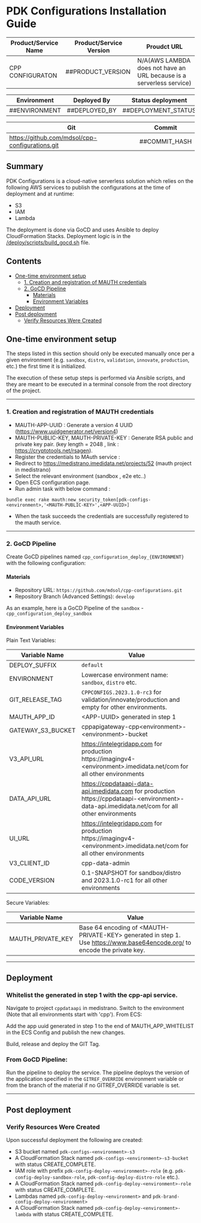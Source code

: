 # PDK Configurations Installation Guide


| Product/Service Name               | Product/Service Version  | Proudct URL   | 
------------------------------------|---------------------------|----------------
| CPP CONFIGURATON  | ##PRODUCT_VERSION         | N/A(AWS LAMBDA does not have an URL because is a serverless service)          |



| Environment    | Deployed By   |Status deployment  | Date      | 
-----------------|---------------|-------------------|-----------
| ##ENVIRONMENT | ##DEPLOYED_BY  | ##DEPLOYMENT_STATUS | ##DATE   |


|Git|Commit|
|---|------|
|https://github.com/mdsol/cpp-configurations.git | ##COMMIT_HASH |

## Summary

PDK Configurations is a cloud-native serverless solution which relies on the following AWS services to publish the configurations at the time of deployment and at runtime:

- S3
- IAM
- Lambda


The deployment is done via GoCD and uses Ansible to deploy CloudFormation Stacks. Deployment logic is in the [/deploy/scripts/build_gocd.sh](/deploy/scripts/build_gocd.sh) file.

## Contents 

- [One-time environment setup](#one-time-environment-setup)
    - [1. Creation and registration of MAUTH credentials](#1-creation-and-registration-of-mauth-credentials)
    - [2. GoCD Pipeline](#2-gocd-pipeline)
        - [Materials](#materials)
        - [Environment Variables](#environment-variables)
- [Deployment](#deployment)
- [Post deployment](#post-deployment)
    - [Verify Resources Were Created](#verify-resources-were-created)

## One-time environment setup

The steps listed in this section should only be executed manually once per a given environment (e.g. `sandbox`, `distro`, `validation`, `innovate`, `production`, etc.) the first time it is initialized.

The execution of these setup steps is performed via Ansible scripts, and they are meant to be executed in a terminal console from the root directory of the project.

---

### 1. Creation and registration of MAUTH credentials
- MAUTH-APP-UUID : Generate a version 4 UUID (https://www.uuidgenerator.net/version4)
- MAUTH-PUBLIC-KEY, MAUTH-PRIVATE-KEY : Generate RSA public and private key pair. (key length = 2048 , link : https://cryptotools.net/rsagen).
- Register the credentials to MAuth service :
- Redirect to https://medistrano.imedidata.net/projects/52 (mauth project in medistrano)
- Select the relevant environment (sandbox , e2e etc..)
- Open ECS configuration page.
- Run admin task with below command :
```
bundle exec rake mauth:new_security_token[pdk-configs-<environment>,'<MAUTH-PUBLIC-KEY>',<APP-UUID>]
```
- When the task succeeds the credentials are successfully registered to the mauth service.

---

### 2. GoCD Pipeline

Create GoCD pipelines named `cpp_configuration_deploy_{ENVIRONMENT}` with the following configuration:

#### Materials

- Repository URL: `https://github.com/mdsol/cpp-configurations.git`
- Repository Branch (Advanced Settings): `develop`

As an example, here is a GoCD Pipeline of the `sandbox` - `cpp_configuration_deploy_sandbox`

#### Environment Variables

Plain Text Variables:

| Variable Name     | Value           |
|-------------------|----------------------------------------------------------|
| DEPLOY_SUFFIX     | `default`              |
| ENVIRONMENT       | Lowercase environment name: `sandbox`, `distro` etc.    |
| GIT_RELEASE_TAG   | `CPPCONFIGS.2023.1.0-rc3` for validation/innovate/production and empty for other environments.  |
| MAUTH_APP_ID      | \<APP-UUID\> generated in step 1     |
| GATEWAY_S3_BUCKET | cppapigateway-cpp\<environment\>-\<environment\>-bucket   |
| V3_API_URL        | https://intelegridapp.com for production <br/> https://imagingv4-<environment\>.imedidata.net/com for all other environments     |
| DATA_API_URL      | https://cppdataapi-data-api.imedidata.com for production <br/> https://cppdataapi-<environment\>-data-api.imedidata.net/com for all other environments |
| UI_URL            | https://intelegridapp.com for production <br/> https://imagingv4-<environment\>.imedidata.net/com for all other environments      |
| V3_CLIENT_ID      | cpp-data-admin      |
| CODE_VERSION      | 0.1-SNAPSHOT for sandbox/distro and 2023.1.0-rc1 for all other environments     |

Secure Variables:

| Variable Name     | Value              |
|-------------------|-----------------------------------------------------------|
| MAUTH_PRIVATE_KEY | Base 64 encoding of \<MAUTH-PRIVATE-KEY\> generated in step 1. Use https://www.base64encode.org/ to encode the private key. |

---

## Deployment

### Whitelist the <MAUTH-APP-UUID> generated in step 1 with the cpp-api service.
Navigate to project `cppdataapi` in medistrano. Switch to the environment (Note that all environments start with 'cpp'). 
From ECS:

Add the app uuid generated in step 1 to the end of MAUTH_APP_WHITELIST in the ECS Config and publish the new changes.

Build, release and deploy the GIT Tag.

### From GoCD Pipeline:

Run the pipeline to deploy the service. The pipeline deploys the version of the application specified in the `GITREF_OVERRIDE` environment variable or from the branch of the material if no GITREF_OVERRIDE variable is set.

---

## Post deployment

### Verify Resources Were Created

Upon successful deployment the following are created:

- S3 bucket named `pdk-configs-<environment>-s3`
- A CloudFormation Stack named `pdk-configs-<environment>-s3-bucket` with status CREATE_COMPLETE.
- IAM role with prefix `pdk-config-deploy-<environment>-role`  (e.g. `pdk-config-deploy-sandbox-role`, `pdk-config-deploy-distro-role` etc.).
- A CloudFormation Stack named `pdk-config-deploy-<environment>-role` with status CREATE_COMPLETE.
- Lambdas named `pdk-config-deploy-<environment>` and `pdk-brand-config-deploy-<environment>`
- A CloudFormation Stack named `pdk-config-deploy-<environment>-lambda` with status CREATE_COMPLETE.
